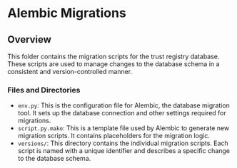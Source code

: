 # Alembic Migrations

## Overview

This folder contains the migration scripts for the trust registry database.
These scripts are used to manage changes to the database schema in a consistent and version-controlled manner.

### Files and Directories

- `env.py`: This is the configuration file for Alembic, the database migration tool.
   It sets up the database connection and other settings required for migrations.
- `script.py.mako`: This is a template file used by Alembic to generate new migration scripts.
   It contains placeholders for the migration logic.
- `versions/`: This directory contains the individual migration scripts.
   Each script is named with a unique identifier and describes a specific change to the database schema.
